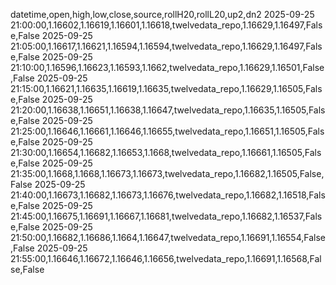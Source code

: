 datetime,open,high,low,close,source,rollH20,rollL20,up2,dn2
2025-09-25 21:00:00,1.16602,1.16619,1.16601,1.16618,twelvedata_repo,1.16629,1.16497,False,False
2025-09-25 21:05:00,1.16617,1.16621,1.16594,1.16594,twelvedata_repo,1.16629,1.16497,False,False
2025-09-25 21:10:00,1.16596,1.16623,1.16593,1.1662,twelvedata_repo,1.16629,1.16501,False,False
2025-09-25 21:15:00,1.16621,1.16635,1.16619,1.16635,twelvedata_repo,1.16629,1.16505,False,False
2025-09-25 21:20:00,1.16638,1.16651,1.16638,1.16647,twelvedata_repo,1.16635,1.16505,False,False
2025-09-25 21:25:00,1.16646,1.16661,1.16646,1.16655,twelvedata_repo,1.16651,1.16505,False,False
2025-09-25 21:30:00,1.16654,1.16682,1.16653,1.1668,twelvedata_repo,1.16661,1.16505,False,False
2025-09-25 21:35:00,1.1668,1.1668,1.16673,1.16673,twelvedata_repo,1.16682,1.16505,False,False
2025-09-25 21:40:00,1.16673,1.16682,1.16673,1.16676,twelvedata_repo,1.16682,1.16518,False,False
2025-09-25 21:45:00,1.16675,1.16691,1.16667,1.16681,twelvedata_repo,1.16682,1.16537,False,False
2025-09-25 21:50:00,1.16682,1.16686,1.1664,1.16647,twelvedata_repo,1.16691,1.16554,False,False
2025-09-25 21:55:00,1.16646,1.16672,1.16646,1.16656,twelvedata_repo,1.16691,1.16568,False,False
